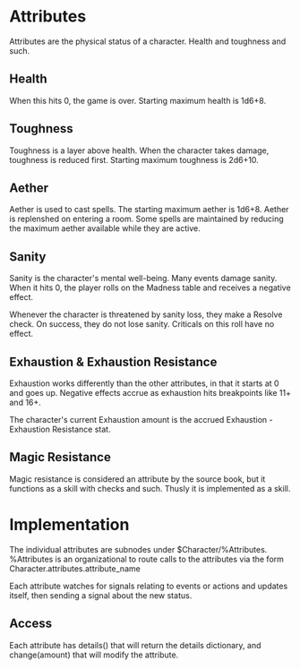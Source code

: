 # Attributes
Attributes are the physical status of a character. Health and toughness and such.

## Health
When this hits 0, the game is over. Starting maximum health is 1d6+8.

## Toughness
Toughness is a layer above health. When the character takes damage, toughness is reduced first. Starting maximum toughness is 2d6+10.

## Aether
Aether is used to cast spells. The starting maximum aether is 1d6+8. Aether is replenshed on entering a room. Some spells are maintained by reducing the maximum aether available while they are active.

## Sanity
Sanity is the character's mental well-being. Many events damage sanity. When it hits 0, the player rolls on the Madness table and receives a negative effect.

Whenever the character is threatened by sanity loss, they make a Resolve check. On success, they do not lose sanity. Criticals on this roll have no effect.

## Exhaustion & Exhaustion Resistance
Exhaustion works differently than the other attributes, in that it starts at 0 and goes up. Negative effects accrue as exhaustion hits breakpoints like 11+ and 16+.

The character's current Exhaustion amount is the accrued Exhaustion - Exhaustion Resistance stat.

## Magic Resistance
Magic resistance is considered an attribute by the source book, but it functions as a skill with checks and such. Thusly it is implemented as a skill.

# Implementation
The individual attributes are subnodes under $Character/%Attributes. %Attributes is an organizational to route calls to the attributes via the form Character.attributes.attribute_name

Each attribute watches for signals relating to events or actions and updates itself, then sending a signal about the new status.

## Access
Each attribute has details() that will return the details dictionary, and change(amount) that will modify the attribute.
